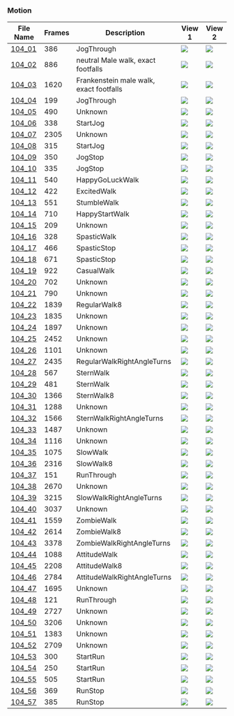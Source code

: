 ### Motion
|File Name|Frames|Description|View 1|View 2|
|-|-|-|-|-|
|[104_01](https://github.com/Shriinivas/cmubvh/raw/main/Sequence-102-111/104/Data/104_01.zip)|386|JogThrough|<img src="https://github.com/Shriinivas/cmubvhgifs/blob/main/Sequence-102-111/104/104_01_0.gif"/>|<img src="https://github.com/Shriinivas/cmubvhgifs/blob/main/Sequence-102-111/104/104_01_1.gif"/>|
|[104_02](https://github.com/Shriinivas/cmubvh/raw/main/Sequence-102-111/104/Data/104_02.zip)|886|neutral Male walk, exact footfalls|<img src="https://github.com/Shriinivas/cmubvhgifs/blob/main/Sequence-102-111/104/104_02_0.gif"/>|<img src="https://github.com/Shriinivas/cmubvhgifs/blob/main/Sequence-102-111/104/104_02_1.gif"/>|
|[104_03](https://github.com/Shriinivas/cmubvh/raw/main/Sequence-102-111/104/Data/104_03.zip)|1620|Frankenstein male walk, exact footfalls|<img src="https://github.com/Shriinivas/cmubvhgifs/blob/main/Sequence-102-111/104/104_03_0.gif"/>|<img src="https://github.com/Shriinivas/cmubvhgifs/blob/main/Sequence-102-111/104/104_03_1.gif"/>|
|[104_04](https://github.com/Shriinivas/cmubvh/raw/main/Sequence-102-111/104/Data/104_04.zip)|199|JogThrough|<img src="https://github.com/Shriinivas/cmubvhgifs/blob/main/Sequence-102-111/104/104_04_0.gif"/>|<img src="https://github.com/Shriinivas/cmubvhgifs/blob/main/Sequence-102-111/104/104_04_1.gif"/>|
|[104_05](https://github.com/Shriinivas/cmubvh/raw/main/Sequence-102-111/104/Data/104_05.zip)|490|Unknown|<img src="https://github.com/Shriinivas/cmubvhgifs/blob/main/Sequence-102-111/104/104_05_0.gif"/>|<img src="https://github.com/Shriinivas/cmubvhgifs/blob/main/Sequence-102-111/104/104_05_1.gif"/>|
|[104_06](https://github.com/Shriinivas/cmubvh/raw/main/Sequence-102-111/104/Data/104_06.zip)|338|StartJog|<img src="https://github.com/Shriinivas/cmubvhgifs/blob/main/Sequence-102-111/104/104_06_0.gif"/>|<img src="https://github.com/Shriinivas/cmubvhgifs/blob/main/Sequence-102-111/104/104_06_1.gif"/>|
|[104_07](https://github.com/Shriinivas/cmubvh/raw/main/Sequence-102-111/104/Data/104_07.zip)|2305|Unknown|<img src="https://github.com/Shriinivas/cmubvhgifs/blob/main/Sequence-102-111/104/104_07_0.gif"/>|<img src="https://github.com/Shriinivas/cmubvhgifs/blob/main/Sequence-102-111/104/104_07_1.gif"/>|
|[104_08](https://github.com/Shriinivas/cmubvh/raw/main/Sequence-102-111/104/Data/104_08.zip)|315|StartJog|<img src="https://github.com/Shriinivas/cmubvhgifs/blob/main/Sequence-102-111/104/104_08_0.gif"/>|<img src="https://github.com/Shriinivas/cmubvhgifs/blob/main/Sequence-102-111/104/104_08_1.gif"/>|
|[104_09](https://github.com/Shriinivas/cmubvh/raw/main/Sequence-102-111/104/Data/104_09.zip)|350|JogStop|<img src="https://github.com/Shriinivas/cmubvhgifs/blob/main/Sequence-102-111/104/104_09_0.gif"/>|<img src="https://github.com/Shriinivas/cmubvhgifs/blob/main/Sequence-102-111/104/104_09_1.gif"/>|
|[104_10](https://github.com/Shriinivas/cmubvh/raw/main/Sequence-102-111/104/Data/104_10.zip)|335|JogStop|<img src="https://github.com/Shriinivas/cmubvhgifs/blob/main/Sequence-102-111/104/104_10_0.gif"/>|<img src="https://github.com/Shriinivas/cmubvhgifs/blob/main/Sequence-102-111/104/104_10_1.gif"/>|
|[104_11](https://github.com/Shriinivas/cmubvh/raw/main/Sequence-102-111/104/Data/104_11.zip)|540|HappyGoLuckWalk|<img src="https://github.com/Shriinivas/cmubvhgifs/blob/main/Sequence-102-111/104/104_11_0.gif"/>|<img src="https://github.com/Shriinivas/cmubvhgifs/blob/main/Sequence-102-111/104/104_11_1.gif"/>|
|[104_12](https://github.com/Shriinivas/cmubvh/raw/main/Sequence-102-111/104/Data/104_12.zip)|422|ExcitedWalk|<img src="https://github.com/Shriinivas/cmubvhgifs/blob/main/Sequence-102-111/104/104_12_0.gif"/>|<img src="https://github.com/Shriinivas/cmubvhgifs/blob/main/Sequence-102-111/104/104_12_1.gif"/>|
|[104_13](https://github.com/Shriinivas/cmubvh/raw/main/Sequence-102-111/104/Data/104_13.zip)|551|StumbleWalk|<img src="https://github.com/Shriinivas/cmubvhgifs/blob/main/Sequence-102-111/104/104_13_0.gif"/>|<img src="https://github.com/Shriinivas/cmubvhgifs/blob/main/Sequence-102-111/104/104_13_1.gif"/>|
|[104_14](https://github.com/Shriinivas/cmubvh/raw/main/Sequence-102-111/104/Data/104_14.zip)|710|HappyStartWalk|<img src="https://github.com/Shriinivas/cmubvhgifs/blob/main/Sequence-102-111/104/104_14_0.gif"/>|<img src="https://github.com/Shriinivas/cmubvhgifs/blob/main/Sequence-102-111/104/104_14_1.gif"/>|
|[104_15](https://github.com/Shriinivas/cmubvh/raw/main/Sequence-102-111/104/Data/104_15.zip)|209|Unknown|<img src="https://github.com/Shriinivas/cmubvhgifs/blob/main/Sequence-102-111/104/104_15_0.gif"/>|<img src="https://github.com/Shriinivas/cmubvhgifs/blob/main/Sequence-102-111/104/104_15_1.gif"/>|
|[104_16](https://github.com/Shriinivas/cmubvh/raw/main/Sequence-102-111/104/Data/104_16.zip)|328|SpasticWalk|<img src="https://github.com/Shriinivas/cmubvhgifs/blob/main/Sequence-102-111/104/104_16_0.gif"/>|<img src="https://github.com/Shriinivas/cmubvhgifs/blob/main/Sequence-102-111/104/104_16_1.gif"/>|
|[104_17](https://github.com/Shriinivas/cmubvh/raw/main/Sequence-102-111/104/Data/104_17.zip)|466|SpasticStop|<img src="https://github.com/Shriinivas/cmubvhgifs/blob/main/Sequence-102-111/104/104_17_0.gif"/>|<img src="https://github.com/Shriinivas/cmubvhgifs/blob/main/Sequence-102-111/104/104_17_1.gif"/>|
|[104_18](https://github.com/Shriinivas/cmubvh/raw/main/Sequence-102-111/104/Data/104_18.zip)|671|SpasticStop|<img src="https://github.com/Shriinivas/cmubvhgifs/blob/main/Sequence-102-111/104/104_18_0.gif"/>|<img src="https://github.com/Shriinivas/cmubvhgifs/blob/main/Sequence-102-111/104/104_18_1.gif"/>|
|[104_19](https://github.com/Shriinivas/cmubvh/raw/main/Sequence-102-111/104/Data/104_19.zip)|922|CasualWalk|<img src="https://github.com/Shriinivas/cmubvhgifs/blob/main/Sequence-102-111/104/104_19_0.gif"/>|<img src="https://github.com/Shriinivas/cmubvhgifs/blob/main/Sequence-102-111/104/104_19_1.gif"/>|
|[104_20](https://github.com/Shriinivas/cmubvh/raw/main/Sequence-102-111/104/Data/104_20.zip)|702|Unknown|<img src="https://github.com/Shriinivas/cmubvhgifs/blob/main/Sequence-102-111/104/104_20_0.gif"/>|<img src="https://github.com/Shriinivas/cmubvhgifs/blob/main/Sequence-102-111/104/104_20_1.gif"/>|
|[104_21](https://github.com/Shriinivas/cmubvh/raw/main/Sequence-102-111/104/Data/104_21.zip)|790|Unknown|<img src="https://github.com/Shriinivas/cmubvhgifs/blob/main/Sequence-102-111/104/104_21_0.gif"/>|<img src="https://github.com/Shriinivas/cmubvhgifs/blob/main/Sequence-102-111/104/104_21_1.gif"/>|
|[104_22](https://github.com/Shriinivas/cmubvh/raw/main/Sequence-102-111/104/Data/104_22.zip)|1839|RegularWalk8|<img src="https://github.com/Shriinivas/cmubvhgifs/blob/main/Sequence-102-111/104/104_22_0.gif"/>|<img src="https://github.com/Shriinivas/cmubvhgifs/blob/main/Sequence-102-111/104/104_22_1.gif"/>|
|[104_23](https://github.com/Shriinivas/cmubvh/raw/main/Sequence-102-111/104/Data/104_23.zip)|1835|Unknown|<img src="https://github.com/Shriinivas/cmubvhgifs/blob/main/Sequence-102-111/104/104_23_0.gif"/>|<img src="https://github.com/Shriinivas/cmubvhgifs/blob/main/Sequence-102-111/104/104_23_1.gif"/>|
|[104_24](https://github.com/Shriinivas/cmubvh/raw/main/Sequence-102-111/104/Data/104_24.zip)|1897|Unknown|<img src="https://github.com/Shriinivas/cmubvhgifs/blob/main/Sequence-102-111/104/104_24_0.gif"/>|<img src="https://github.com/Shriinivas/cmubvhgifs/blob/main/Sequence-102-111/104/104_24_1.gif"/>|
|[104_25](https://github.com/Shriinivas/cmubvh/raw/main/Sequence-102-111/104/Data/104_25.zip)|2452|Unknown|<img src="https://github.com/Shriinivas/cmubvhgifs/blob/main/Sequence-102-111/104/104_25_0.gif"/>|<img src="https://github.com/Shriinivas/cmubvhgifs/blob/main/Sequence-102-111/104/104_25_1.gif"/>|
|[104_26](https://github.com/Shriinivas/cmubvh/raw/main/Sequence-102-111/104/Data/104_26.zip)|1101|Unknown|<img src="https://github.com/Shriinivas/cmubvhgifs/blob/main/Sequence-102-111/104/104_26_0.gif"/>|<img src="https://github.com/Shriinivas/cmubvhgifs/blob/main/Sequence-102-111/104/104_26_1.gif"/>|
|[104_27](https://github.com/Shriinivas/cmubvh/raw/main/Sequence-102-111/104/Data/104_27.zip)|2435|RegularWalkRightAngleTurns|<img src="https://github.com/Shriinivas/cmubvhgifs/blob/main/Sequence-102-111/104/104_27_0.gif"/>|<img src="https://github.com/Shriinivas/cmubvhgifs/blob/main/Sequence-102-111/104/104_27_1.gif"/>|
|[104_28](https://github.com/Shriinivas/cmubvh/raw/main/Sequence-102-111/104/Data/104_28.zip)|567|SternWalk|<img src="https://github.com/Shriinivas/cmubvhgifs/blob/main/Sequence-102-111/104/104_28_0.gif"/>|<img src="https://github.com/Shriinivas/cmubvhgifs/blob/main/Sequence-102-111/104/104_28_1.gif"/>|
|[104_29](https://github.com/Shriinivas/cmubvh/raw/main/Sequence-102-111/104/Data/104_29.zip)|481|SternWalk|<img src="https://github.com/Shriinivas/cmubvhgifs/blob/main/Sequence-102-111/104/104_29_0.gif"/>|<img src="https://github.com/Shriinivas/cmubvhgifs/blob/main/Sequence-102-111/104/104_29_1.gif"/>|
|[104_30](https://github.com/Shriinivas/cmubvh/raw/main/Sequence-102-111/104/Data/104_30.zip)|1366|SternWalk8|<img src="https://github.com/Shriinivas/cmubvhgifs/blob/main/Sequence-102-111/104/104_30_0.gif"/>|<img src="https://github.com/Shriinivas/cmubvhgifs/blob/main/Sequence-102-111/104/104_30_1.gif"/>|
|[104_31](https://github.com/Shriinivas/cmubvh/raw/main/Sequence-102-111/104/Data/104_31.zip)|1288|Unknown|<img src="https://github.com/Shriinivas/cmubvhgifs/blob/main/Sequence-102-111/104/104_31_0.gif"/>|<img src="https://github.com/Shriinivas/cmubvhgifs/blob/main/Sequence-102-111/104/104_31_1.gif"/>|
|[104_32](https://github.com/Shriinivas/cmubvh/raw/main/Sequence-102-111/104/Data/104_32.zip)|1566|SternWalkRightAngleTurns|<img src="https://github.com/Shriinivas/cmubvhgifs/blob/main/Sequence-102-111/104/104_32_0.gif"/>|<img src="https://github.com/Shriinivas/cmubvhgifs/blob/main/Sequence-102-111/104/104_32_1.gif"/>|
|[104_33](https://github.com/Shriinivas/cmubvh/raw/main/Sequence-102-111/104/Data/104_33.zip)|1487|Unknown|<img src="https://github.com/Shriinivas/cmubvhgifs/blob/main/Sequence-102-111/104/104_33_0.gif"/>|<img src="https://github.com/Shriinivas/cmubvhgifs/blob/main/Sequence-102-111/104/104_33_1.gif"/>|
|[104_34](https://github.com/Shriinivas/cmubvh/raw/main/Sequence-102-111/104/Data/104_34.zip)|1116|Unknown|<img src="https://github.com/Shriinivas/cmubvhgifs/blob/main/Sequence-102-111/104/104_34_0.gif"/>|<img src="https://github.com/Shriinivas/cmubvhgifs/blob/main/Sequence-102-111/104/104_34_1.gif"/>|
|[104_35](https://github.com/Shriinivas/cmubvh/raw/main/Sequence-102-111/104/Data/104_35.zip)|1075|SlowWalk|<img src="https://github.com/Shriinivas/cmubvhgifs/blob/main/Sequence-102-111/104/104_35_0.gif"/>|<img src="https://github.com/Shriinivas/cmubvhgifs/blob/main/Sequence-102-111/104/104_35_1.gif"/>|
|[104_36](https://github.com/Shriinivas/cmubvh/raw/main/Sequence-102-111/104/Data/104_36.zip)|2316|SlowWalk8|<img src="https://github.com/Shriinivas/cmubvhgifs/blob/main/Sequence-102-111/104/104_36_0.gif"/>|<img src="https://github.com/Shriinivas/cmubvhgifs/blob/main/Sequence-102-111/104/104_36_1.gif"/>|
|[104_37](https://github.com/Shriinivas/cmubvh/raw/main/Sequence-102-111/104/Data/104_37.zip)|151|RunThrough|<img src="https://github.com/Shriinivas/cmubvhgifs/blob/main/Sequence-102-111/104/104_37_0.gif"/>|<img src="https://github.com/Shriinivas/cmubvhgifs/blob/main/Sequence-102-111/104/104_37_1.gif"/>|
|[104_38](https://github.com/Shriinivas/cmubvh/raw/main/Sequence-102-111/104/Data/104_38.zip)|2670|Unknown|<img src="https://github.com/Shriinivas/cmubvhgifs/blob/main/Sequence-102-111/104/104_38_0.gif"/>|<img src="https://github.com/Shriinivas/cmubvhgifs/blob/main/Sequence-102-111/104/104_38_1.gif"/>|
|[104_39](https://github.com/Shriinivas/cmubvh/raw/main/Sequence-102-111/104/Data/104_39.zip)|3215|SlowWalkRightAngleTurns|<img src="https://github.com/Shriinivas/cmubvhgifs/blob/main/Sequence-102-111/104/104_39_0.gif"/>|<img src="https://github.com/Shriinivas/cmubvhgifs/blob/main/Sequence-102-111/104/104_39_1.gif"/>|
|[104_40](https://github.com/Shriinivas/cmubvh/raw/main/Sequence-102-111/104/Data/104_40.zip)|3037|Unknown|<img src="https://github.com/Shriinivas/cmubvhgifs/blob/main/Sequence-102-111/104/104_40_0.gif"/>|<img src="https://github.com/Shriinivas/cmubvhgifs/blob/main/Sequence-102-111/104/104_40_1.gif"/>|
|[104_41](https://github.com/Shriinivas/cmubvh/raw/main/Sequence-102-111/104/Data/104_41.zip)|1559|ZombieWalk|<img src="https://github.com/Shriinivas/cmubvhgifs/blob/main/Sequence-102-111/104/104_41_0.gif"/>|<img src="https://github.com/Shriinivas/cmubvhgifs/blob/main/Sequence-102-111/104/104_41_1.gif"/>|
|[104_42](https://github.com/Shriinivas/cmubvh/raw/main/Sequence-102-111/104/Data/104_42.zip)|2614|ZombieWalk8|<img src="https://github.com/Shriinivas/cmubvhgifs/blob/main/Sequence-102-111/104/104_42_0.gif"/>|<img src="https://github.com/Shriinivas/cmubvhgifs/blob/main/Sequence-102-111/104/104_42_1.gif"/>|
|[104_43](https://github.com/Shriinivas/cmubvh/raw/main/Sequence-102-111/104/Data/104_43.zip)|3378|ZombieWalkRightAngleTurns|<img src="https://github.com/Shriinivas/cmubvhgifs/blob/main/Sequence-102-111/104/104_43_0.gif"/>|<img src="https://github.com/Shriinivas/cmubvhgifs/blob/main/Sequence-102-111/104/104_43_1.gif"/>|
|[104_44](https://github.com/Shriinivas/cmubvh/raw/main/Sequence-102-111/104/Data/104_44.zip)|1088|AttitudeWalk|<img src="https://github.com/Shriinivas/cmubvhgifs/blob/main/Sequence-102-111/104/104_44_0.gif"/>|<img src="https://github.com/Shriinivas/cmubvhgifs/blob/main/Sequence-102-111/104/104_44_1.gif"/>|
|[104_45](https://github.com/Shriinivas/cmubvh/raw/main/Sequence-102-111/104/Data/104_45.zip)|2208|AttitudeWalk8|<img src="https://github.com/Shriinivas/cmubvhgifs/blob/main/Sequence-102-111/104/104_45_0.gif"/>|<img src="https://github.com/Shriinivas/cmubvhgifs/blob/main/Sequence-102-111/104/104_45_1.gif"/>|
|[104_46](https://github.com/Shriinivas/cmubvh/raw/main/Sequence-102-111/104/Data/104_46.zip)|2784|AttitudeWalkRightAngleTurns|<img src="https://github.com/Shriinivas/cmubvhgifs/blob/main/Sequence-102-111/104/104_46_0.gif"/>|<img src="https://github.com/Shriinivas/cmubvhgifs/blob/main/Sequence-102-111/104/104_46_1.gif"/>|
|[104_47](https://github.com/Shriinivas/cmubvh/raw/main/Sequence-102-111/104/Data/104_47.zip)|1695|Unknown|<img src="https://github.com/Shriinivas/cmubvhgifs/blob/main/Sequence-102-111/104/104_47_0.gif"/>|<img src="https://github.com/Shriinivas/cmubvhgifs/blob/main/Sequence-102-111/104/104_47_1.gif"/>|
|[104_48](https://github.com/Shriinivas/cmubvh/raw/main/Sequence-102-111/104/Data/104_48.zip)|121|RunThrough|<img src="https://github.com/Shriinivas/cmubvhgifs/blob/main/Sequence-102-111/104/104_48_0.gif"/>|<img src="https://github.com/Shriinivas/cmubvhgifs/blob/main/Sequence-102-111/104/104_48_1.gif"/>|
|[104_49](https://github.com/Shriinivas/cmubvh/raw/main/Sequence-102-111/104/Data/104_49.zip)|2727|Unknown|<img src="https://github.com/Shriinivas/cmubvhgifs/blob/main/Sequence-102-111/104/104_49_0.gif"/>|<img src="https://github.com/Shriinivas/cmubvhgifs/blob/main/Sequence-102-111/104/104_49_1.gif"/>|
|[104_50](https://github.com/Shriinivas/cmubvh/raw/main/Sequence-102-111/104/Data/104_50.zip)|3206|Unknown|<img src="https://github.com/Shriinivas/cmubvhgifs/blob/main/Sequence-102-111/104/104_50_0.gif"/>|<img src="https://github.com/Shriinivas/cmubvhgifs/blob/main/Sequence-102-111/104/104_50_1.gif"/>|
|[104_51](https://github.com/Shriinivas/cmubvh/raw/main/Sequence-102-111/104/Data/104_51.zip)|1383|Unknown|<img src="https://github.com/Shriinivas/cmubvhgifs/blob/main/Sequence-102-111/104/104_51_0.gif"/>|<img src="https://github.com/Shriinivas/cmubvhgifs/blob/main/Sequence-102-111/104/104_51_1.gif"/>|
|[104_52](https://github.com/Shriinivas/cmubvh/raw/main/Sequence-102-111/104/Data/104_52.zip)|2709|Unknown|<img src="https://github.com/Shriinivas/cmubvhgifs/blob/main/Sequence-102-111/104/104_52_0.gif"/>|<img src="https://github.com/Shriinivas/cmubvhgifs/blob/main/Sequence-102-111/104/104_52_1.gif"/>|
|[104_53](https://github.com/Shriinivas/cmubvh/raw/main/Sequence-102-111/104/Data/104_53.zip)|300|StartRun|<img src="https://github.com/Shriinivas/cmubvhgifs/blob/main/Sequence-102-111/104/104_53_0.gif"/>|<img src="https://github.com/Shriinivas/cmubvhgifs/blob/main/Sequence-102-111/104/104_53_1.gif"/>|
|[104_54](https://github.com/Shriinivas/cmubvh/raw/main/Sequence-102-111/104/Data/104_54.zip)|250|StartRun|<img src="https://github.com/Shriinivas/cmubvhgifs/blob/main/Sequence-102-111/104/104_54_0.gif"/>|<img src="https://github.com/Shriinivas/cmubvhgifs/blob/main/Sequence-102-111/104/104_54_1.gif"/>|
|[104_55](https://github.com/Shriinivas/cmubvh/raw/main/Sequence-102-111/104/Data/104_55.zip)|505|StartRun|<img src="https://github.com/Shriinivas/cmubvhgifs/blob/main/Sequence-102-111/104/104_55_0.gif"/>|<img src="https://github.com/Shriinivas/cmubvhgifs/blob/main/Sequence-102-111/104/104_55_1.gif"/>|
|[104_56](https://github.com/Shriinivas/cmubvh/raw/main/Sequence-102-111/104/Data/104_56.zip)|369|RunStop|<img src="https://github.com/Shriinivas/cmubvhgifs/blob/main/Sequence-102-111/104/104_56_0.gif"/>|<img src="https://github.com/Shriinivas/cmubvhgifs/blob/main/Sequence-102-111/104/104_56_1.gif"/>|
|[104_57](https://github.com/Shriinivas/cmubvh/raw/main/Sequence-102-111/104/Data/104_57.zip)|385|RunStop|<img src="https://github.com/Shriinivas/cmubvhgifs/blob/main/Sequence-102-111/104/104_57_0.gif"/>|<img src="https://github.com/Shriinivas/cmubvhgifs/blob/main/Sequence-102-111/104/104_57_1.gif"/>|
